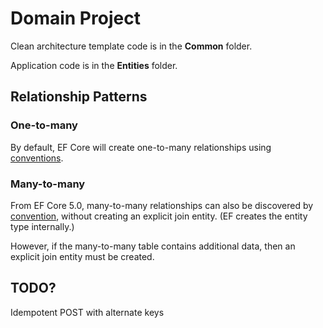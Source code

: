 ﻿# Domain Project

Clean architecture template code is in the **Common** folder.

Application code is in the **Entities** folder.

## Relationship Patterns

### One-to-many

By default, EF Core will create one-to-many relationships using [conventions](https://docs.microsoft.com/en-us/ef/core/modeling/relationships?tabs=fluent-api%2Cfluent-api-simple-key%2Csimple-key#conventions). 

### Many-to-many

From EF Core 5.0, many-to-many relationships can also be discovered by [convention](https://docs.microsoft.com/en-us/ef/core/modeling/relationships?tabs=fluent-api%2Cfluent-api-simple-key%2Csimple-key#other-relationship-patterns), without creating an explicit join entity. (EF creates the entity type internally.)

However, if the many-to-many table contains additional data, then an explicit join entity must be created. 
  
## TODO? 

Idempotent POST with alternate keys
